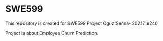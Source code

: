 # SWE599
This repository is created for SWE599 Project
Oguz Senna- 2021719240

Project is about Employee Churn Prediction.
